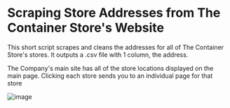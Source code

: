 # Scraping Store Addresses from The Container Store's Website

This short script scrapes and cleans the addresses for all of The Container Store's stores. It outputs a .csv file with 1 column, the address. 


The Company's main site has all of the store locations displayed on the main page. Clicking each store sends you to an individual page for that store

![image](https://user-images.githubusercontent.com/38504767/54851673-1a96cb80-4cc1-11e9-9b23-8a3850702349.png)


